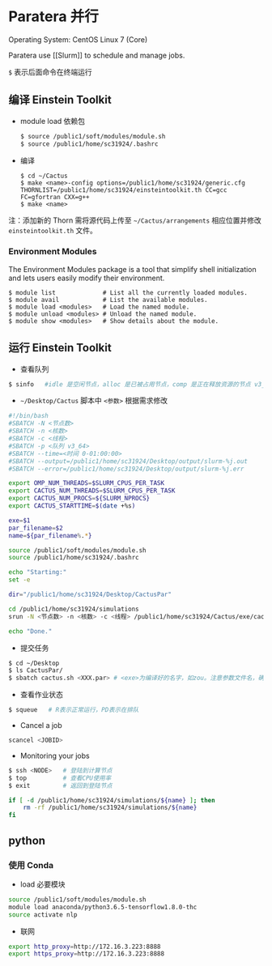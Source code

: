 # Paratera 并行

Operating System: CentOS Linux 7 (Core)

Paratera use [[Slurm]] to schedule and manage jobs.

`$` 表示后面命令在终端运行

## 编译 Einstein Toolkit

- module load 依赖包
	```bash
	$ source /public1/soft/modules/module.sh
	$ source /public1/home/sc31924/.bashrc
	```
- 编译
	```
	$ cd ~/Cactus
	$ make <name>-config options=/public1/home/sc31924/generic.cfg THORNLIST=/public1/home/sc31924/einsteintoolkit.th CC=gcc FC=gfortran CXX=g++
	$ make <name>
	```

注：添加新的 Thorn 需将源代码上传至 `~/Cactus/arrangements` 相应位置并修改 `einsteintoolkit.th` 文件。

### Environment Modules

The Environment Modules package is a tool that simplify shell initialization and lets users easily modify their environment.

```shell
$ module list             # List all the currently loaded modules.
$ module avail            # List the available modules.
$ module load <modules>   # Load the named module.
$ module unload <modules> # Unload the named module.
$ module show <modules>   # Show details about the module.
```

## 运行 Einstein Toolkit
 
- 查看队列
```bash
$ sinfo   #idle 是空闲节点，alloc 是已被占用节点，comp 是正在释放资源的节点 v3_64，v3_128这两个分别是64G内存，128G内存 Big_jog是大作业队列，有10个节点以上的作业建议提交到这个队列
```
- `~/Desktop/Cactus` 脚本中 `<参数>` 根据需求修改
```bash
#!/bin/bash
#SBATCH -N <节点数>
#SBATCH -n <核数>
#SBATCH -c <线程>
#SBATCH -p <队列 v3_64>
#SBATCH --time=<时间 0-01:00:00>
#SBATCH --output=/public1/home/sc31924/Desktop/output/slurm-%j.out
#SBATCH --error=/public1/home/sc31924/Desktop/output/slurm-%j.err

export OMP_NUM_THREADS=$SLURM_CPUS_PER_TASK
export CACTUS_NUM_THREADS=$SLURM_CPUS_PER_TASK
export CACTUS_NUM_PROCS=${SLURM_NPROCS}
export CACTUS_STARTTIME=$(date +%s)

exe=$1
par_filename=$2
name=${par_filename%.*}

source /public1/soft/modules/module.sh
source /public1/home/sc31924/.bashrc

echo "Starting:"
set -e

dir="/public1/home/sc31924/Desktop/CactusPar"

cd /public1/home/sc31924/simulations
srun -N <节点数> -n <核数> -c <线程> /public1/home/sc31924/Cactus/exe/cactus_${exe} -L 3 $dir"/"$par_filename

echo "Done."
```
- 提交任务
```bash
$ cd ~/Desktop
$ ls CactusPar/
$ sbatch cactus.sh <XXX.par> # <exe>为编译好的名字，如zou。注意参数文件名，确保不覆盖原有文件夹！
```
- 查看作业状态 
```bash
$ squeue   # R表示正常运行，PD表示在排队
```
- Cancel a job
```bash
scancel <JOBID>
```
- Monitoring your jobs 
```bash
$ ssh <NODE>   # 登陆到计算节点
$ top          # 查看CPU使用率
$ exit         # 返回到登陆节点
```

```bash
if [ -d /public1/home/sc31924/simulations/${name} ]; then
    rm -rf /public1/home/sc31924/simulations/${name}
fi
```

## python

### 使用 Conda

- load 必要模块
```bash
source /public1/soft/modules/module.sh
module load anaconda/python3.6.5-tensorflow1.8.0-thc
source activate nlp
```
- 联网
```bash
export http_proxy=http://172.16.3.223:8888
export https_proxy=http://172.16.3.223:8888
```